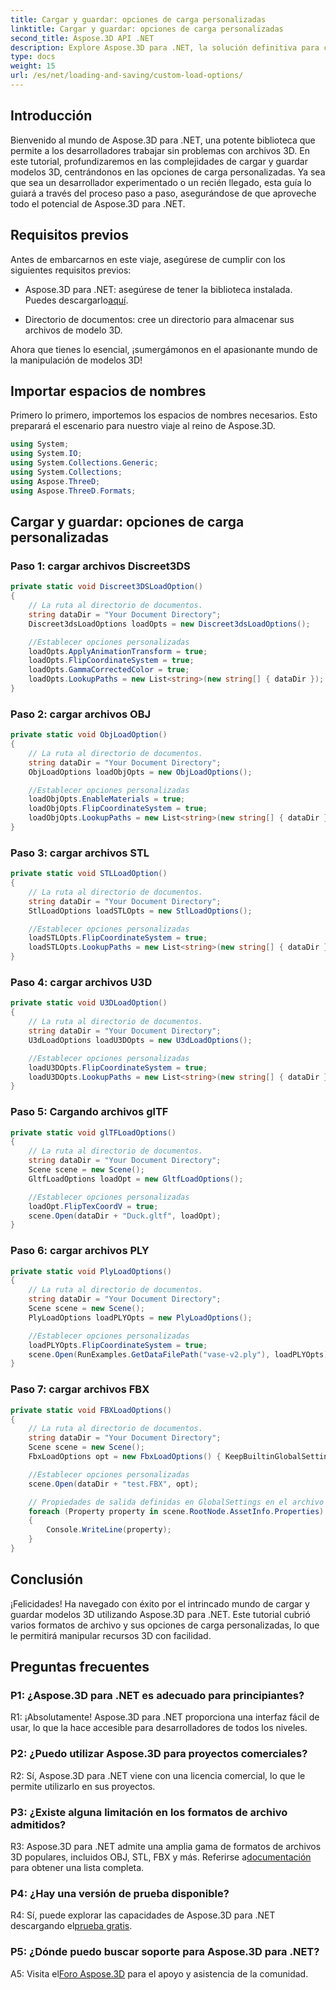 ```yaml
---
title: Cargar y guardar: opciones de carga personalizadas
linktitle: Cargar y guardar: opciones de carga personalizadas
second_title: Aspose.3D API .NET
description: Explore Aspose.3D para .NET, la solución definitiva para cargar y guardar modelos 3D sin problemas.
type: docs
weight: 15
url: /es/net/loading-and-saving/custom-load-options/
---
```

## Introducción

Bienvenido al mundo de Aspose.3D para .NET, una potente biblioteca que permite a los desarrolladores trabajar sin problemas con archivos 3D. En este tutorial, profundizaremos en las complejidades de cargar y guardar modelos 3D, centrándonos en las opciones de carga personalizadas. Ya sea que sea un desarrollador experimentado o un recién llegado, esta guía lo guiará a través del proceso paso a paso, asegurándose de que aproveche todo el potencial de Aspose.3D para .NET.

## Requisitos previos

Antes de embarcarnos en este viaje, asegúrese de cumplir con los siguientes requisitos previos:

-  Aspose.3D para .NET: asegúrese de tener la biblioteca instalada. Puedes descargarlo[aquí](https://releases.aspose.com/3d/net/).

- Directorio de documentos: cree un directorio para almacenar sus archivos de modelo 3D.

Ahora que tienes lo esencial, ¡sumergámonos en el apasionante mundo de la manipulación de modelos 3D!

## Importar espacios de nombres

Primero lo primero, importemos los espacios de nombres necesarios. Esto preparará el escenario para nuestro viaje al reino de Aspose.3D.

```csharp
using System;
using System.IO;
using System.Collections.Generic;
using System.Collections;
using Aspose.ThreeD;
using Aspose.ThreeD.Formats;
```

## Cargar y guardar: opciones de carga personalizadas

### Paso 1: cargar archivos Discreet3DS

```csharp
private static void Discreet3DSLoadOption()
{
    // La ruta al directorio de documentos.
    string dataDir = "Your Document Directory";
    Discreet3dsLoadOptions loadOpts = new Discreet3dsLoadOptions();

    //Establecer opciones personalizadas
    loadOpts.ApplyAnimationTransform = true;
    loadOpts.FlipCoordinateSystem = true;
    loadOpts.GammaCorrectedColor = true;
    loadOpts.LookupPaths = new List<string>(new string[] { dataDir });
}
```

### Paso 2: cargar archivos OBJ

```csharp
private static void ObjLoadOption()
{
    // La ruta al directorio de documentos.
    string dataDir = "Your Document Directory";
    ObjLoadOptions loadObjOpts = new ObjLoadOptions();

    //Establecer opciones personalizadas
    loadObjOpts.EnableMaterials = true;
    loadObjOpts.FlipCoordinateSystem = true;
    loadObjOpts.LookupPaths = new List<string>(new string[] { dataDir });
}
```

### Paso 3: cargar archivos STL

```csharp
private static void STLLoadOption()
{
    // La ruta al directorio de documentos.
    string dataDir = "Your Document Directory";
    StlLoadOptions loadSTLOpts = new StlLoadOptions();

    //Establecer opciones personalizadas
    loadSTLOpts.FlipCoordinateSystem = true;
    loadSTLOpts.LookupPaths = new List<string>(new string[] { dataDir });
}
```

### Paso 4: cargar archivos U3D

```csharp
private static void U3DLoadOption()
{
    // La ruta al directorio de documentos.
    string dataDir = "Your Document Directory";
    U3dLoadOptions loadU3DOpts = new U3dLoadOptions();

    //Establecer opciones personalizadas
    loadU3DOpts.FlipCoordinateSystem = true;
    loadU3DOpts.LookupPaths = new List<string>(new string[] { dataDir });
}
```

### Paso 5: Cargando archivos glTF

```csharp
private static void glTFLoadOptions()
{
    // La ruta al directorio de documentos.
    string dataDir = "Your Document Directory";
    Scene scene = new Scene();
    GltfLoadOptions loadOpt = new GltfLoadOptions();

    //Establecer opciones personalizadas
    loadOpt.FlipTexCoordV = true;
    scene.Open(dataDir + "Duck.gltf", loadOpt);
}
```

### Paso 6: cargar archivos PLY

```csharp
private static void PlyLoadOptions()
{
    // La ruta al directorio de documentos.
    string dataDir = "Your Document Directory";
    Scene scene = new Scene();
    PlyLoadOptions loadPLYOpts = new PlyLoadOptions();

    //Establecer opciones personalizadas
    loadPLYOpts.FlipCoordinateSystem = true;
    scene.Open(RunExamples.GetDataFilePath("vase-v2.ply"), loadPLYOpts);
}
```

### Paso 7: cargar archivos FBX

```csharp
private static void FBXLoadOptions()
{
    // La ruta al directorio de documentos.
    string dataDir = "Your Document Directory";
    Scene scene = new Scene();
    FbxLoadOptions opt = new FbxLoadOptions() { KeepBuiltinGlobalSettings = true };

    //Establecer opciones personalizadas
    scene.Open(dataDir + "test.FBX", opt);

    // Propiedades de salida definidas en GlobalSettings en el archivo FBX
    foreach (Property property in scene.RootNode.AssetInfo.Properties)
    {
        Console.WriteLine(property);
    }
}
```

## Conclusión

¡Felicidades! Ha navegado con éxito por el intrincado mundo de cargar y guardar modelos 3D utilizando Aspose.3D para .NET. Este tutorial cubrió varios formatos de archivo y sus opciones de carga personalizadas, lo que le permitirá manipular recursos 3D con facilidad.

## Preguntas frecuentes

### P1: ¿Aspose.3D para .NET es adecuado para principiantes?

R1: ¡Absolutamente! Aspose.3D para .NET proporciona una interfaz fácil de usar, lo que la hace accesible para desarrolladores de todos los niveles.

### P2: ¿Puedo utilizar Aspose.3D para proyectos comerciales?

R2: Sí, Aspose.3D para .NET viene con una licencia comercial, lo que le permite utilizarlo en sus proyectos.

### P3: ¿Existe alguna limitación en los formatos de archivo admitidos?

 R3: Aspose.3D para .NET admite una amplia gama de formatos de archivos 3D populares, incluidos OBJ, STL, FBX y más. Referirse a[documentación](https://reference.aspose.com/3d/net/) para obtener una lista completa.

### P4: ¿Hay una versión de prueba disponible?

R4: Sí, puede explorar las capacidades de Aspose.3D para .NET descargando el[prueba gratis](https://releases.aspose.com/).

### P5: ¿Dónde puedo buscar soporte para Aspose.3D para .NET?

 A5: Visita el[Foro Aspose.3D](https://forum.aspose.com/c/3d/18) para el apoyo y asistencia de la comunidad.